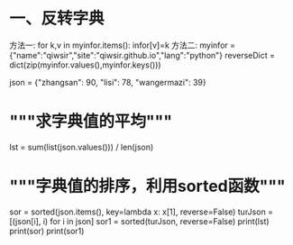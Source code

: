 # 一、反转字典
方法一:
for k,v in myinfor.items():
     infor[v]=k
方法二:
myinfor =  {"name":"qiwsir","site":"qiwsir.github.io","lang":"python"}
reverseDict = dict(zip(myinfor.values(),myinfor.keys()))


json = {"zhangsan": 90, "lisi": 78, "wangermazi": 39}
# """求字典值的平均"""
lst = sum(list(json.values())) / len(json)
# """字典值的排序，利用sorted函数"""
sor = sorted(json.items(), key=lambda x: x[1], reverse=False)
turJson = [(json[i], i) for i in json]
sor1 = sorted(turJson, reverse=False)
print(lst)
print(sor)
print(sor1)
